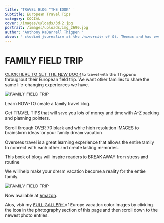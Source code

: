 ```yaml
---
title: 'TRAVEL BLOG "THE BOOK" '
Subtitle: European Travel Tips
category: SOCIAL
cover: /images/uploads/3d-2.jpg
portrait: /images/uploads/img_2690.jpg
author: 'Anthony KaDarrell Thigpen '
about: ' studied journalism at the University of St. Thomas and has over 25 years-experience publishing. AP Style news writing, marketing and photography are his passions.'
---
```

# FAMILY FIELD TRIP

[CLICK HERE TO GET THE NEW BOOK](https://www.amazon.com/dp/1733658343/ref=sr_1_3?keywords=Anthony+KaDarrell+Thigpen&qid=1561120626&s=gateway&sr=8-3) to travel with the Thigpens throughout their European field trip. We want other families to share the same life-changing experiences we have. 

![FAMILY  FIELD TRIP](/images/uploads/anthonythigpen.jpg "The HOW TO Guide for Family Traveling and Blogging ")

Learn HOW-TO create a family travel blog. 

Get TRAVEL TIPS that will save you lots of money and time with A-Z packing and planning pointers. 

Scroll through OVER 70 black and white high resolution IMAGES to brainstorm ideas for your family dream vacation.  

Overseas travel is a great learning experience that allows the entire family to connect with each other and create lasting memories. 

This book of blogs will inspire readers to BREAK AWAY from stress and routine. 

We will help make your dream vacation become a reality for the entire family.

![FAMILY FIELD TRIP](/images/uploads/3d-2.jpg "European Travel Tips")

Now available at [Amazon](https://www.amazon.com/dp/1733658343/ref=sr_1_3?keywords=Anthony+KaDarrell+Thigpen&qid=1561120626&s=gateway&sr=8-3). 

Alos, visit my [FULL GALLERY ](https://anthonythigpen.com)of Europe vacation color images by clicking the icon in the photography section of this page and then scroll down to the newest photo entries.
